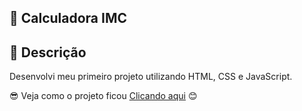 ## 🚀 Calculadora IMC

## 📝 Descrição

Desenvolvi meu primeiro projeto utilizando HTML, CSS e JavaScript.

😎 Veja como o projeto ficou [Clicando aqui](https://ingridcalculadoraimc.netlify.app) 😊

